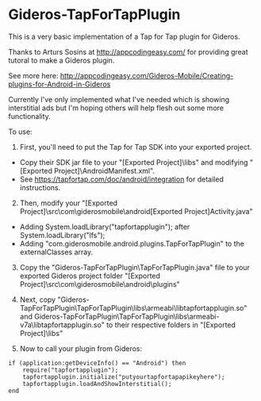 Gideros-TapForTapPlugin
=======================

This is a very basic implementation of a Tap for Tap plugin for Gideros.

Thanks to Arturs Sosins at http://appcodingeasy.com/ for providing great tutoral to make a Gideros plugin.

See more here: http://appcodingeasy.com/Gideros-Mobile/Creating-plugins-for-Android-in-Gideros

Currently I've only implemented what I've needed which is showing interstitial ads but I'm hoping others will help flesh out some more functionality.

To use:

1. First, you'll need to put the Tap for Tap SDK into your exported project.
  * Copy their SDK jar file to your "[Exported Project]\libs" and modifying "[Exported Project]\AndroidManifest.xml".
  * See https://tapfortap.com/doc/android/integration for detailed instructions.


2. Then, modify your "[Exported Project]\src\com\giderosmobile\android\[Exported Project]Activity.java"
  * Adding System.loadLibrary("tapfortapplugin"); after System.loadLibrary("lfs"); 
  * Adding "com.giderosmobile.android.plugins.TapForTapPlugin" to the externalClasses array.

3. Copy the  "Gideros-TapForTapPlugin\TapForTapPlugin.java" file to your exported Gideros project folder "[Exported Project]\src\com\giderosmobile\android\plugins"


4. Next, copy "Gideros-TapForTapPlugin\TapForTapPlugin\libs\armeabi\libtapfortapplugin.so" and Gideros-TapForTapPlugin\TapForTapPlugin\libs\armeabi-v7a\libtapfortapplugin.so" to their respective folders in "[Exported Project]\libs"


5. Now to call your plugin from Gideros:

```
if (application:getDeviceInfo() == "Android") then
    require("tapfortapplugin");
    tapfortapplugin.initialize("putyourtapfortapapikeyhere");
    tapfortapplugin.loadAndShowInterstitial();
end
```